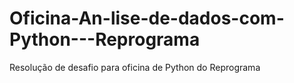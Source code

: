 # Oficina-An-lise-de-dados-com-Python---Reprograma
Resolução de desafio para oficina de Python do Reprograma 
